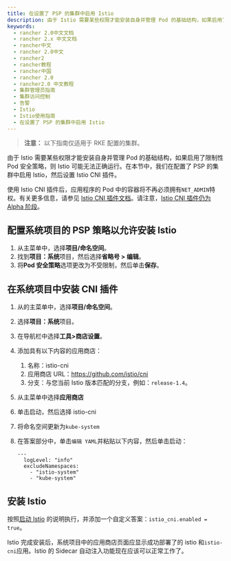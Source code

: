 ```yaml
---
title: 在设置了 PSP 的集群中启用 Istio
description: 由于 Istio 需要某些权限才能安装自身并管理 Pod 的基础结构，如果启用了限制性 Pod 安全策略，则 Istio 可能无法正确运行。在本节中，我们在配置了 PSP 的集群中启用 Istio，然后设置 Istio CNI 插件。
keywords:
  - rancher 2.0中文文档
  - rancher 2.x 中文文档
  - rancher中文
  - rancher 2.0中文
  - rancher2
  - rancher教程
  - rancher中国
  - rancher 2.0
  - rancher2.0 中文教程
  - 集群管理员指南
  - 集群访问控制
  - 告警
  - Istio
  - Istio使用指南
  - 在设置了 PSP 的集群中启用 Istio
---
```


> **注意：** 以下指南仅适用于 RKE 配置的集群。

由于 Istio 需要某些权限才能安装自身并管理 Pod 的基础结构，如果启用了限制性 Pod 安全策略，则 Istio 可能无法正确运行。在本节中，我们在配置了 PSP 的集群中启用 Istio，然后设置 Istio CNI 插件。

使用 Istio CNI 插件后，应用程序的 Pod 中的容器将不再必须拥有`NET_ADMIN`特权。有关更多信息，请参见 [Istio CNI 插件文档](https://istio.io/docs/setup/additional-setup/cni)。请注意，[Istio CNI 插件仍为 Alpha 阶段](https://istio.io/about/feature-stages/)。

## 配置系统项目的 PSP 策略以允许安装 Istio

1. 从主菜单中，选择**项目/命名空间**。
1. 找到**项目：系统**项目，然后选择**省略号 > 编辑**。
1. 将**Pod 安全策略**选项更改为不受限制，然后单击**保存**。

## 在系统项目中安装 CNI 插件

1. 从的主菜单中，选择**项目/命名空间**。
1. 选择**项目：系统**项目。
1. 在导航栏中选择**工具>商店设置**。
1. 添加具有以下内容的应用商店：
   1. 名称：istio-cni
   1. 应用商店 URL：https://github.com/istio/cni
   1. 分支：与您当前 Istio 版本匹配的分支，例如：`release-1.4`。
1. 从主菜单中选择**应用商店**
1. 单击启动，然后选择 istio-cni
1. 将命名空间更新为`kube-system`
1. 在答案部分中，单击`编辑 YAML`并粘贴以下内容，然后单击启动：

   ```
   ---
     logLevel: "info"
     excludeNamespaces:
       - "istio-system"
       - "kube-system"
   ```

## 安装 Istio

按照[启动 Istio](/docs/rancher2/istio/2.3.x-2.4.x/setup/enable-istio-in-cluster/_index) 的说明执行，并添加一个自定义答案：`istio_cni.enabled = true`。

Istio 完成安装后，系统项目中的应用商店页面应显示成功部署了的 istio 和`istio-cni`应用。Istio 的 Sidecar 自动注入功能现在应该可以正常工作了。
